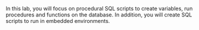 In this lab, you will focus on procedural SQL scripts to create variables, run procedures and functions on the database. In addition, you will create SQL scripts to run in embedded environments.

